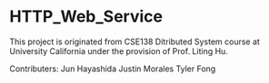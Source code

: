 # HTTP_Web_Service

This project is originated from CSE138 Ditributed System course at University California under the provision of Prof. Liting Hu. 

Contributers:
Jun Hayashida
Justin Morales
Tyler Fong
